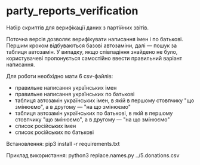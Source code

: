 # party_reports_verification
Набір скриптів для верифікації даних з партійних звітів. 

Поточна версія дозволяє верифікувати написання імен і по батькові. Першим кроком відбуваються базові автозаміни, далі — пошук за таблиця автозамін. У випадку, якщо співпадіння знайдено не було, користувачеві пропонується самостійно ввести правильний варіант написання.

Для роботи необхідно мати 6 csv-файлів:
- правильне написання українських імен
- правильне написання українських по батькові
- таблиця автозамін українських імен, в якій в першому стовпчику "що змінюємо", а в другому — "на що змінюємо"
- таблиця автозамін українських по батькові, в якій в першому стовпчику "що змінюємо", а в другому — "на що змінюємо"
- список російських імен
- список російських по батькові

Встановлення:
pip3 install -r requirements.txt

Приклад використання:
python3 replace.names.py ../5.donations.csv
